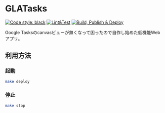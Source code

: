 # GLATasks

[![Code style: black](https://img.shields.io/badge/code%20style-black-000000.svg)](https://github.com/psf/black)
[![Lint&Test](https://github.com/ak110/GLATasks2/actions/workflows/python-app.yml/badge.svg)](https://github.com/ak110/GLATasks2/actions/workflows/python-app.yml)
[![Build, Publish & Deploy](https://github.com/ak110/GLATasks2/actions/workflows/publish.yml/badge.svg)](https://github.com/ak110/GLATasks2/actions/workflows/publish.yml)

Google Tasksのcanvasビューが無くなって困ったので自作し始めた低機能Webアプリ。

## 利用方法

### 起動

```bash
make deploy
```

### 停止

```bash
make stop
```
